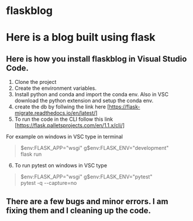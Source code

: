 # flaskblog #
# Here is a blog built using flask #


## Here is how you install flaskblog in Visual Studio Code. ##

1. Clone the project
2. Create the environment variables.
3. Install python and conda and import the conda env. Also in VSC download the python extension and setup the conda env.
4. create the db by follwing the link here [https://flask-migrate.readthedocs.io/en/latest/]
5. To run the code in the CLI follow this link [https://flask.palletsprojects.com/en/1.1.x/cli/] 

For example on windows in VSC type in terminal

> $env:FLASK_APP="wsgi"    
> g$env:FLASK_ENV="development"      
> flask run 
6. To run pytest on windows in VSC type 

> $env:FLASK_APP="wsgi"    
> g$env:FLASK_ENV="pytest"      
> pytest -q --capture=no  

## There are a few bugs and minor errors. I am fixing them and I cleaning up the code. ##